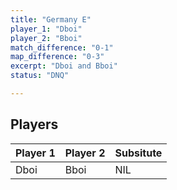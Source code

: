 ```yaml
---
title: "Germany E"
player_1: "Dboi"
player_2: "Bboi"
match_difference: "0-1"
map_difference: "0-3"
excerpt: "Dboi and Bboi"
status: "DNQ"

---
```

## Players

| Player 1 | Player 2 | Subsitute |
| -- | -- | -- |
| Dboi | Bboi | NIL |
